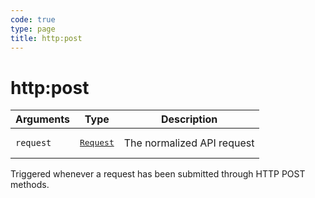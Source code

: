 ```yaml
---
code: true
type: page
title: http:post
---
```


# http:post

<SinceBadge version="1.2.0" />

| Arguments | Type                                                           | Description                |
| --------- | -------------------------------------------------------------- | -------------------------- |
| `request` | <pre><a href=/plugins/1/constructors/request>Request</a></pre> | The normalized API request |

Triggered whenever a request has been submitted through HTTP POST methods.

